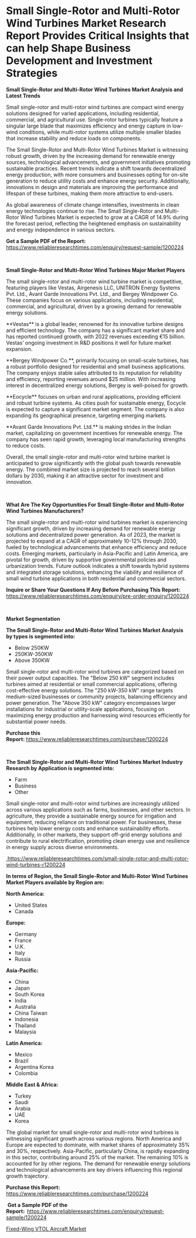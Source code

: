 <p><h1>Small Single-Rotor and Multi-Rotor Wind Turbines Market Research Report Provides Critical Insights that can help Shape Business Development and Investment Strategies</h1></p><p><strong>Small Single-Rotor and Multi-Rotor Wind Turbines Market Analysis and Latest Trends</strong></p>
<p><p>Small single-rotor and multi-rotor wind turbines are compact wind energy solutions designed for varied applications, including residential, commercial, and agricultural use. Single-rotor turbines typically feature a singular large blade that maximizes efficiency and energy capture in low-wind conditions, while multi-rotor systems utilize multiple smaller blades that increase stability and reduce loads on components.</p><p>The Small Single-Rotor and Multi-Rotor Wind Turbines Market is witnessing robust growth, driven by the increasing demand for renewable energy sources, technological advancements, and government initiatives promoting sustainable practices. Recent trends indicate a shift towards decentralized energy production, with more consumers and businesses opting for on-site generation to reduce utility costs and enhance energy security. Additionally, innovations in design and materials are improving the performance and lifespan of these turbines, making them more attractive to end-users.</p><p>As global awareness of climate change intensifies, investments in clean energy technologies continue to rise. The Small Single-Rotor and Multi-Rotor Wind Turbines Market is expected to grow at a CAGR of 14.9% during the forecast period, reflecting the heightened emphasis on sustainability and energy independence in various sectors.</p></p>
<p><strong>Get a Sample PDF of the Report:&nbsp;</strong> <a href="https://www.reliableresearchtimes.com/enquiry/request-sample/1200224?utm_campaign=2840&utm_medium=2&utm_source=Github&utm_content=ia&utm_term=24022025&utm_id=small-single-rotor-and-multi-rotor-wind-turbines">https://www.reliableresearchtimes.com/enquiry/request-sample/1200224</a></p>
<p>&nbsp;</p>
<p><strong>Small Single-Rotor and Multi-Rotor Wind Turbines Major Market Players</strong></p>
<p><p>The small single-rotor and multi-rotor wind turbine market is competitive, featuring players like Vestas, Airgenesis LLC, UNITRON Energy Systems Pvt. Ltd., Avant Garde Innovations Pvt. Ltd., and Bergey Windpower Co. These companies focus on various applications, including residential, commercial, and agricultural, driven by a growing demand for renewable energy solutions.</p><p>**Vestas** is a global leader, renowned for its innovative turbine designs and efficient technology. The company has a significant market share and has reported continued growth, with 2022 revenues exceeding €15 billion. Vestas’ ongoing investment in R&D positions it well for future market expansion.</p><p>**Bergey Windpower Co.**, primarily focusing on small-scale turbines, has a robust portfolio designed for residential and small business applications. The company enjoys stable sales attributed to its reputation for reliability and efficiency, reporting revenues around $25 million. With increasing interest in decentralized energy solutions, Bergey is well-poised for growth. </p><p>**Eocycle** focuses on urban and rural applications, providing efficient and robust turbine systems. As cities push for sustainable energy, Eocycle is expected to capture a significant market segment. The company is also expanding its geographical presence, targeting emerging markets.</p><p>**Avant Garde Innovations Pvt. Ltd.** is making strides in the Indian market, capitalizing on government incentives for renewable energy. The company has seen rapid growth, leveraging local manufacturing strengths to reduce costs.</p><p>Overall, the small single-rotor and multi-rotor wind turbine market is anticipated to grow significantly with the global push towards renewable energy. The combined market size is projected to reach several billion dollars by 2030, making it an attractive sector for investment and innovation.</p></p>
<p>&nbsp;</p>
<p><strong>What Are The Key Opportunities For Small Single-Rotor and Multi-Rotor Wind Turbines Manufacturers?</strong></p>
<p><p>The small single-rotor and multi-rotor wind turbines market is experiencing significant growth, driven by increasing demand for renewable energy solutions and decentralized power generation. As of 2023, the market is projected to expand at a CAGR of approximately 10-12% through 2030, fueled by technological advancements that enhance efficiency and reduce costs. Emerging markets, particularly in Asia-Pacific and Latin America, are pivotal for growth, driven by supportive governmental policies and urbanization trends. Future outlook indicates a shift towards hybrid systems and integrated storage solutions, enhancing the viability and resilience of small wind turbine applications in both residential and commercial sectors.</p></p>
<p><strong>Inquire or Share Your Questions If Any Before Purchasing This Report:</strong> <a href="https://www.reliableresearchtimes.com/enquiry/pre-order-enquiry/1200224?utm_campaign=2840&utm_medium=2&utm_source=Github&utm_content=ia&utm_term=24022025&utm_id=small-single-rotor-and-multi-rotor-wind-turbines">https://www.reliableresearchtimes.com/enquiry/pre-order-enquiry/1200224</a></p>
<p>&nbsp;</p>
<p><strong>Market Segmentation</strong></p>
<p><strong>The Small Single-Rotor and Multi-Rotor Wind Turbines Market Analysis by types is segmented into:</strong></p>
<p><ul><li>Below 250KW</li><li>250KW-350KW</li><li>Above 350KW</li></ul></p>
<p><p>Small single-rotor and multi-rotor wind turbines are categorized based on their power output capacities. The "Below 250 kW" segment includes turbines aimed at residential or small commercial applications, offering cost-effective energy solutions. The "250 kW-350 kW" range targets medium-sized businesses or community projects, balancing efficiency and power generation. The "Above 350 kW" category encompasses larger installations for industrial or utility-scale applications, focusing on maximizing energy production and harnessing wind resources efficiently for substantial power needs.</p></p>
<p><strong>Purchase this Report:&nbsp;</strong><a href="https://www.reliableresearchtimes.com/purchase/1200224?utm_campaign=2840&utm_medium=2&utm_source=Github&utm_content=ia&utm_term=24022025&utm_id=small-single-rotor-and-multi-rotor-wind-turbines">https://www.reliableresearchtimes.com/purchase/1200224</a></p>
<p>&nbsp;</p>
<p><strong>The Small Single-Rotor and Multi-Rotor Wind Turbines Market Industry Research by Application is segmented into:</strong></p>
<p><ul><li>Farm</li><li>Business</li><li>Other</li></ul></p>
<p><p>Small single-rotor and multi-rotor wind turbines are increasingly utilized across various applications such as farms, businesses, and other sectors. In agriculture, they provide a sustainable energy source for irrigation and equipment, reducing reliance on traditional power. For businesses, these turbines help lower energy costs and enhance sustainability efforts. Additionally, in other markets, they support off-grid energy solutions and contribute to rural electrification, promoting clean energy use and resilience in energy supply across diverse environments.</p></p>
<p><a href="https://www.reliableresearchtimes.com/small-single-rotor-and-multi-rotor-wind-turbines-r1200224?utm_campaign=2840&utm_medium=2&utm_source=Github&utm_content=ia&utm_term=24022025&utm_id=small-single-rotor-and-multi-rotor-wind-turbines">&nbsp;https://www.reliableresearchtimes.com/small-single-rotor-and-multi-rotor-wind-turbines-r1200224</a></p>
<p><strong>In terms of Region, the Small Single-Rotor and Multi-Rotor Wind Turbines Market Players available by Region are:</strong></p>
<p>
    <p> <strong> North America: </strong>
        <ul>
            <li>United States</li>
            <li>Canada</li>
        </ul>
        </p> 
    <p> <strong> Europe: </strong>
        <ul>
            <li>Germany</li>
            <li>France</li>
            <li>U.K.</li>
            <li>Italy</li>
            <li>Russia</li>
        </ul>
        </p> 
    <p> <strong> Asia-Pacific: </strong>
        <ul>
            <li>China</li>
            <li>Japan</li>
            <li>South Korea</li>
            <li>India</li>
            <li>Australia</li>
            <li>China Taiwan</li>
            <li>Indonesia</li>
            <li>Thailand</li>
            <li>Malaysia</li>
        </ul>
        </p> 
    <p> <strong> Latin America: </strong>
        <ul>
            <li>Mexico</li>
            <li>Brazil</li>
            <li>Argentina Korea</li>
            <li>Colombia</li>
        </ul>
        </p> 
    <p> <strong> Middle East & Africa: </strong>
        <ul>
            <li>Turkey</li>
            <li>Saudi</li>
            <li>Arabia</li>
            <li>UAE</li>
            <li>Korea</li>
        </ul>
    </p>
    </p>
<p><p>The global market for small single-rotor and multi-rotor wind turbines is witnessing significant growth across various regions. North America and Europe are expected to dominate, with market shares of approximately 35% and 30%, respectively. Asia-Pacific, particularly China, is rapidly expanding in this sector, contributing around 25% of the market. The remaining 10% is accounted for by other regions. The demand for renewable energy solutions and technological advancements are key drivers influencing this regional growth trajectory.</p></p>
<p><strong>Purchase this Report: </strong><a href="https://www.reliableresearchtimes.com/purchase/1200224?utm_campaign=2840&utm_medium=2&utm_source=Github&utm_content=ia&utm_term=24022025&utm_id=small-single-rotor-and-multi-rotor-wind-turbines">https://www.reliableresearchtimes.com/purchase/1200224</a></p>
<p>&nbsp;<strong>Get a Sample PDF of the Report:&nbsp;&nbsp;</strong><a href="https://www.reliableresearchtimes.com/enquiry/request-sample/1200224?utm_campaign=2840&utm_medium=2&utm_source=Github&utm_content=ia&utm_term=24022025&utm_id=small-single-rotor-and-multi-rotor-wind-turbines">https://www.reliableresearchtimes.com/enquiry/request-sample/1200224</a></p>
<p><strong></strong></p>
<p><p><a href="https://github.com/amoakuolaopa/Market-Research-Report-List-1/blob/main/fixed-wing-vtol-aircraft-market.md?utm_campaign=2840&utm_medium=2&utm_source=Github&utm_content=ia&utm_term=24022025&utm_id=small-single-rotor-and-multi-rotor-wind-turbines">Fixed-Wing VTOL Aircraft Market</a></p></p>